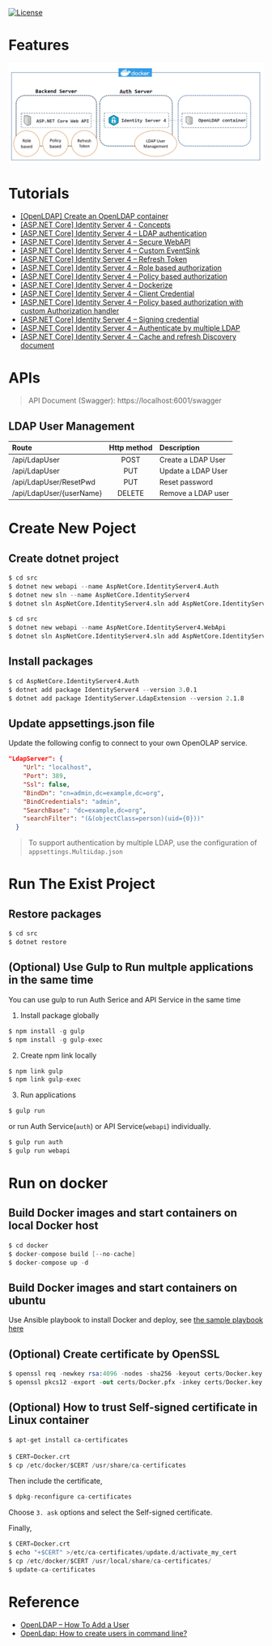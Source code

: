 [![License](https://img.shields.io/badge/License-BSD%203--Clause-blue.svg)](https://opensource.org/licenses/BSD-3-Clause)


# Features

![](doc/Features_20200511.jpg)



# Tutorials

- [[OpenLDAP] Create an OpenLDAP container](https://karatejb.blogspot.com/2019/07/openldap-create-openldap-container.html)
- [[ASP.NET Core] Identity Server 4 - Concepts](https://karatejb.blogspot.com/2019/11/aspnet-core-identity-server-4-concepts.html)
- [[ASP.NET Core] Identity Server 4 – LDAP authentication](https://karatejb.blogspot.com/2019/07/aspnet-core-identity-server-4-ldap.html)
- [[ASP.NET Core] Identity Server 4 – Secure WebAPI](https://karatejb.blogspot.com/2019/07/aspnet-core-identity-server-4-secure.html)
- [[ASP.NET Core] Identity Server 4 – Custom EventSink](https://karatejb.blogspot.com/2019/07/aspnet-core-identity-server-4-secure.html)
- [[ASP.NET Core] Identity Server 4 – Refresh Token](https://karatejb.blogspot.com/2019/09/aspnet-core-identity-server-4-refresh.html)
- [[ASP.NET Core] Identity Server 4 – Role based authorization](https://karatejb.blogspot.com/2019/10/aspnet-core-identity-server-4-role.html)
- [[ASP.NET Core] Identity Server 4 – Policy based authorization](https://karatejb.blogspot.com/2019/10/aspnet-core-identity-server-4-policy.html)
- [[ASP.NET Core] Identity Server 4 – Dockerize](https://karatejb.blogspot.com/2019/11/aspnet-core-identity-server-4-dockerize.html)
- [[ASP.NET Core] Identity Server 4 – Client Credential](https://karatejb.blogspot.com/2019/11/aspnet-core-identity-server-4-client.html)
- [[ASP.NET Core] Identity Server 4 – Policy based authorization with custom Authorization handler](https://karatejb.blogspot.com/2020/02/aspnet-core-identity-server-4-policy.html)
- [[ASP.NET Core] Identity Server 4 – Signing credential](https://karatejb.blogspot.com/2020/04/aspnet-core-identity-server-4-signing.html)
- [[ASP.NET Core] Identity Server 4 – Authenticate by multiple LDAP](https://karatejb.blogspot.com/2020/05/aspnet-core-identity-server-4.html)
- [[ASP.NET Core] Identity Server 4 – Cache and refresh Discovery document](https://karatejb.blogspot.com/2020/08/Idsrv-cache-refresh-discovery-doc.html)

# APIs

> API Document (Swagger): https://localhost:6001/swagger

## LDAP User Management

| Route | Http method | Description |
|:------|:-----------:|:------------|
| /api/LdapUser            | POST   | Create a LDAP User  |
| /api/LdapUser            | PUT    | Update a LDAP User |
| /api/LdapUser/ResetPwd   | PUT    | Reset password |
| /api/LdapUser/{userName} | DELETE | Remove a LDAP user |




# Create New Poject

## Create dotnet project

```s
$ cd src
$ dotnet new webapi --name AspNetCore.IdentityServer4.Auth
$ dotnet new sln --name AspNetCore.IdentityServer4
$ dotnet sln AspNetCore.IdentityServer4.sln add AspNetCore.IdentityServer4.Auth/AspNetCore.IdentityServer4.Auth.csproj
```

```s
$ cd src
$ dotnet new webapi --name AspNetCore.IdentityServer4.WebApi
$ dotnet sln AspNetCore.IdentityServer4.sln add AspNetCore.IdentityServer4.WebApi/AspNetCore.IdentityServer4.WebApi.csproj
```

## Install packages

```s
$ cd AspNetCore.IdentityServer4.Auth
$ dotnet add package IdentityServer4 --version 3.0.1
$ dotnet add package IdentityServer.LdapExtension --version 2.1.8
```

## Update appsettings.json file

Update the following config to connect to your own OpenOLAP service.

```json
"LdapServer": {
    "Url": "localhost",
    "Port": 389,
    "Ssl": false,
    "BindDn": "cn=admin,dc=example,dc=org",
    "BindCredentials": "admin",
    "SearchBase": "dc=example,dc=org",
    "searchFilter": "(&(objectClass=person)(uid={0}))"
  }
```

> To support authentication by multiple LDAP, use the configuration of `appsettings.MultiLdap.json`


# Run The Exist Project


## Restore packages

```s
$ cd src
$ dotnet restore
```


## (Optional) Use Gulp to Run multple applications in the same time

You can use gulp to run Auth Serice and API Service in the same time 

1. Install package globally 

```s
$ npm install -g gulp
$ npm install -g gulp-exec
```

2. Create npm link locally

```s
$ npm link gulp
$ npm link gulp-exec
```

3. Run applications

```s
$ gulp run
```

or run Auth Service(`auth`) or API Service(`webapi`) individually.

```s
$ gulp run auth
$ gulp run webapi
```

# Run on docker

## Build Docker images and start containers on local Docker host

```s
$ cd docker
$ docker-compose build [--no-cache]
$ docker-compose up -d
```


## Build Docker images and start containers on ubuntu

Use Ansible playbook to install Docker and deploy, see [the sample playbook here](https://github.com/KarateJB/JB.Ansible/tree/master/Deploy/AspNetCore.IdentityServer4.Sample)



## (Optional) Create certificate by OpenSSL

```s
$ openssl req -newkey rsa:4096 -nodes -sha256 -keyout certs/Docker.key -x509 -days 3650 -out certs/Docker.crt
$ openssl pkcs12 -export -out certs/Docker.pfx -inkey certs/Docker.key -in certs/Docker.crt
```

## (Optional) How to trust Self-signed certificate in Linux container

```s
$ apt-get install ca-certificates

$ CERT=Docker.crt
$ cp /etc/docker/$CERT /usr/share/ca-certificates
```

Then include the certificate,

```s
$ dpkg-reconfigure ca-certificates
```

Choose `3. ask` options and select the Self-signed certificate.


Finally, 

```s
$ CERT=Docker.crt
$ echo "+$CERT" >/etc/ca-certificates/update.d/activate_my_cert
$ cp /etc/docker/$CERT /usr/local/share/ca-certificates/
$ update-ca-certificates
```



# Reference

- [OpenLDAP – How To Add a User](https://tylersguides.com/guides/openldap-how-to-add-a-user/)
- [OpenLdap: How to create users in command line?](https://github.com/osixia/docker-openldap/issues/227#issuecomment-431375243)


